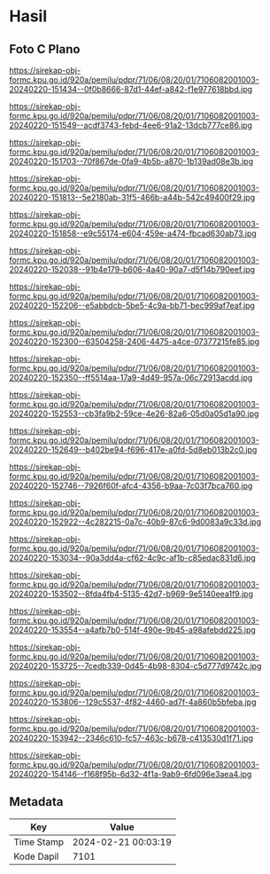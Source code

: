 # Hasil

## Foto C Plano

https://sirekap-obj-formc.kpu.go.id/920a/pemilu/pdpr/71/06/08/20/01/7106082001003-20240220-151434--0f0b8666-87d1-44ef-a842-f1e977618bbd.jpg

https://sirekap-obj-formc.kpu.go.id/920a/pemilu/pdpr/71/06/08/20/01/7106082001003-20240220-151549--acdf3743-febd-4ee6-91a2-13dcb777ce86.jpg

https://sirekap-obj-formc.kpu.go.id/920a/pemilu/pdpr/71/06/08/20/01/7106082001003-20240220-151703--70f867de-0fa9-4b5b-a870-1b139ad08e3b.jpg

https://sirekap-obj-formc.kpu.go.id/920a/pemilu/pdpr/71/06/08/20/01/7106082001003-20240220-151813--5e2180ab-31f5-466b-a44b-542c49400f29.jpg

https://sirekap-obj-formc.kpu.go.id/920a/pemilu/pdpr/71/06/08/20/01/7106082001003-20240220-151858--e9c55174-e604-459e-a474-fbcad630ab73.jpg

https://sirekap-obj-formc.kpu.go.id/920a/pemilu/pdpr/71/06/08/20/01/7106082001003-20240220-152038--91b4e179-b606-4a40-90a7-d5f14b790eef.jpg

https://sirekap-obj-formc.kpu.go.id/920a/pemilu/pdpr/71/06/08/20/01/7106082001003-20240220-152206--e5abbdcb-5be5-4c9a-bb71-bec999af7eaf.jpg

https://sirekap-obj-formc.kpu.go.id/920a/pemilu/pdpr/71/06/08/20/01/7106082001003-20240220-152300--63504258-2406-4475-a4ce-07377215fe85.jpg

https://sirekap-obj-formc.kpu.go.id/920a/pemilu/pdpr/71/06/08/20/01/7106082001003-20240220-152350--ff5514aa-17a9-4d49-957a-06c72913acdd.jpg

https://sirekap-obj-formc.kpu.go.id/920a/pemilu/pdpr/71/06/08/20/01/7106082001003-20240220-152553--cb3fa9b2-59ce-4e26-82a6-05d0a05d1a90.jpg

https://sirekap-obj-formc.kpu.go.id/920a/pemilu/pdpr/71/06/08/20/01/7106082001003-20240220-152649--b402be94-f696-417e-a0fd-5d8eb013b2c0.jpg

https://sirekap-obj-formc.kpu.go.id/920a/pemilu/pdpr/71/06/08/20/01/7106082001003-20240220-152746--7926f60f-afc4-4356-b9aa-7c03f7bca760.jpg

https://sirekap-obj-formc.kpu.go.id/920a/pemilu/pdpr/71/06/08/20/01/7106082001003-20240220-152922--4c282215-0a7c-40b9-87c6-9d0083a9c33d.jpg

https://sirekap-obj-formc.kpu.go.id/920a/pemilu/pdpr/71/06/08/20/01/7106082001003-20240220-153034--90a3dd4a-cf62-4c9c-af1b-c85edac831d6.jpg

https://sirekap-obj-formc.kpu.go.id/920a/pemilu/pdpr/71/06/08/20/01/7106082001003-20240220-153502--8fda4fb4-5135-42d7-b969-9e5140eea1f9.jpg

https://sirekap-obj-formc.kpu.go.id/920a/pemilu/pdpr/71/06/08/20/01/7106082001003-20240220-153554--a4afb7b0-514f-490e-9b45-a98afebdd225.jpg

https://sirekap-obj-formc.kpu.go.id/920a/pemilu/pdpr/71/06/08/20/01/7106082001003-20240220-153725--7cedb339-0d45-4b98-8304-c5d777d9742c.jpg

https://sirekap-obj-formc.kpu.go.id/920a/pemilu/pdpr/71/06/08/20/01/7106082001003-20240220-153806--129c5537-4f82-4460-ad7f-4a860b5bfeba.jpg

https://sirekap-obj-formc.kpu.go.id/920a/pemilu/pdpr/71/06/08/20/01/7106082001003-20240220-153942--2346c610-fc57-463c-b678-c413530d1f71.jpg

https://sirekap-obj-formc.kpu.go.id/920a/pemilu/pdpr/71/06/08/20/01/7106082001003-20240220-154146--f168f95b-6d32-4f1a-9ab9-6fd096e3aea4.jpg


## Metadata

| Key        | Value               |
| ---------- | ------------------- |
| Time Stamp | 2024-02-21 00:03:19 |
| Kode Dapil | 7101                |



